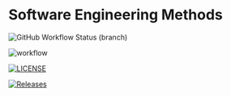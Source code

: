# Software Engineering Methods
![GitHub Workflow Status (branch)](https://img.shields.io/github/workflow/status/Sommie999/sem/actions/workflows/main.yml/sem?style=flat-square)

![workflow](https://github.com/Sommie999/sem/actions/workflows/main.yml/badge.svg)

[![LICENSE](https://img.shields.io/github/license/Sommie999/sem.svg?style=flat-square)](https://github.com/Sommie999/sem/blob/master/LICENSE)

[![Releases](https://img.shields.io/github/release/Sommie999/sem/all.svg?style=flat-square)](https://github.com/Sommie999/sem/releases)

